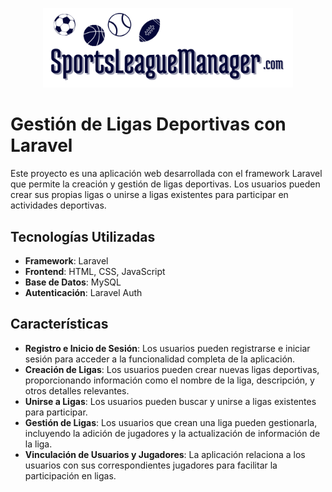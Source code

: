 <p align="center"><a href="https://laravel.com" target="_blank"><img src="/public/img/SportsLeagueManager.png" width="400" alt="Laravel Logo"></a></p>

# Gestión de Ligas Deportivas con Laravel

Este proyecto es una aplicación web desarrollada con el framework Laravel que permite la creación y gestión de ligas deportivas. Los usuarios pueden crear sus propias ligas o unirse a ligas existentes para participar en actividades deportivas.

## Tecnologías Utilizadas

- **Framework**: Laravel
- **Frontend**: HTML, CSS, JavaScript
- **Base de Datos**: MySQL
- **Autenticación**: Laravel Auth
  
## Características

- **Registro e Inicio de Sesión**: Los usuarios pueden registrarse e iniciar sesión para acceder a la funcionalidad completa de la aplicación.
- **Creación de Ligas**: Los usuarios pueden crear nuevas ligas deportivas, proporcionando información como el nombre de la liga, descripción, y otros detalles relevantes.
- **Unirse a Ligas**: Los usuarios pueden buscar y unirse a ligas existentes para participar.
- **Gestión de Ligas**: Los usuarios que crean una liga pueden gestionarla, incluyendo la adición de jugadores y la actualización de información de la liga.
- **Vinculación de Usuarios y Jugadores**: La aplicación relaciona a los usuarios con sus correspondientes jugadores para facilitar la participación en ligas.

